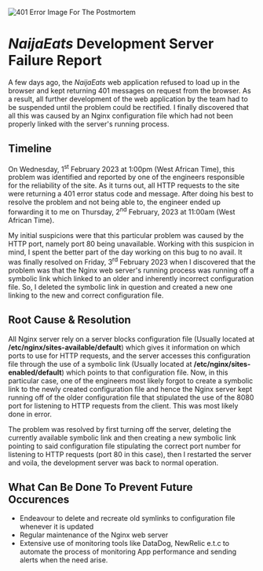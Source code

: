 ![401 Error Image For The Postmortem](https://kinsta.com/wp-content/uploads/2020/06/401-error.jpg)
# *NaijaEats* Development Server Failure Report
A few days ago, the *NaijaEats* web application refused to load up in the browser and kept returning 401 messages on request from the browser. As a result, all further development of the web application by the team had to be suspended until the problem could be rectified. I finally discovered that all this was caused by an Nginx configuration file which had not been properly linked with the server's running process.

## Timeline
On Wednesday, 1<sup>st</sup> February 2023 at 1:00pm (West African Time), this problem was identified and reported by one of the engineers responsible for the reliability of the site. As it turns out, all HTTP requests to the site were returning a 401 error status code and message. After doing his best to resolve the problem and not being able to, the engineer ended up forwarding it to me on Thursday, 2<sup>nd</sup> February, 2023 at 11:00am (West African Time).

My initial suspicions were that this particular problem was caused by the HTTP port, namely port 80 being unavailable. Working with this suspicion in mind, I spent the better part of the day working on this bug to no avail. It was finally resolved on Friday, 3<sup>rd</sup> February 2023 when I discovered that the problem was that the Nginx web server's running process was running off a symbolic link which linked to an older and inherently incorrect configuration file. So, I deleted the symbolic link in question and created a new one linking to the new and correct configuration file.

## Root Cause & Resolution
All Nginx server rely on a server blocks configuration file (Usually located at **/etc/nginx/sites-available/default**) which gives it information on which ports to use for HTTP requests, and the server accesses this configuration file through the use of a symbolic link  (Usually located at **/etc/nginx/sites-enabled/default**) which points to that configuration file. Now, in this particular case, one of the engineers most likely forgot to create a symbolic link to the newly created configuration file and hence the Nginx server kept running off of the older configuration file that stipulated the use of the 8080 port for listening to HTTP requests from the client. This was most likely done in error.

The problem was resolved by first turning off the server, deleting the currently available symbolic link and then creating a new symbolic link pointing to said configuration file stipulating the correct port number for listening to HTTP requests (port 80 in this case), then I restarted the server and voila, the development server was back to normal operation. 

## What Can Be Done To Prevent Future Occurences 
- Endeavour to delete and recreate old symlinks to configuration file whenever it is updated
- Regular maintenance of the Nginx web server
- Extensive use of monitoring tools like DataDog, NewRelic e.t.c to automate the process of monitoring App performance and sending alerts when the need arise. 

